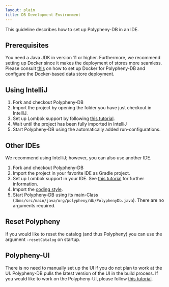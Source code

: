 ```yaml
---
layout: plain
title: DB Development Environment
---
```


This guideline describes how to set up Polypheny-DB in an IDE.

## Prerequisites
You need a Java JDK in version 11 or higher. Furthermore, we recommend setting up Docker since it makes the deployment of stores more seamless. Please consult [this](/documentation/Stores/Docker/) on how to set up Docker for Polypheny-DB and configure the Docker-based data store deployment.


## Using IntelliJ
1. Fork and checkout Polypheny-DB
2. Import the project by opening the folder you have just checkout in IntelliJ.
3. Set up Lombok support by following [this tutorial](https://www.baeldung.com/lombok-ide).
4. Wait until the project has been fully imported in IntelliJ
5. Start Polypheny-DB using the automatically added run-configurations.


## Other IDEs
We recommend using IntelliJ; however, you can also use another IDE.

1. Fork and checkout Polypheny-DB
2. Import the project in your favorite IDE as Gradle project.
3. Set up Lombok support in your IDE. See [this tutorial](https://www.baeldung.com/lombok-ide) for further information.
4. Import the [coding style](https://github.com/polypheny/Admin/tree/master/CodeStyle).
5. Start Polypheny-DB using its main-Class (`dbms/src/main/java/org/polypheny/db/PolyphenyDb.java`). There are no arguments required. 

## Reset Polypheny 
If you would like to reset the catalog (and thus Polypheny) you can use the argument `-resetCatalog` on startup.


## Polypheny-UI
There is no need to manually set up the UI if you do not plan to work at the UI. Polypheny-DB pulls the latest version of the UI in the build process. If you would like to work on the Polypheny-UI, please follow [this tutorial](/documentation/UI-Dev-Env/).